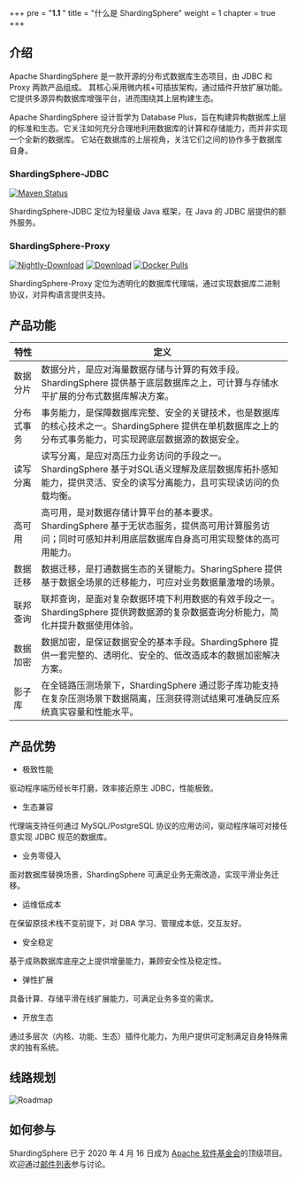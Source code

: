 +++
pre = "<b>1.1 </b>"
title = "什么是 ShardingSphere"
weight = 1
chapter = true
+++

## 介绍

Apache ShardingSphere 是一款开源的分布式数据库生态项目，由 JDBC 和 Proxy 两款产品组成。
其核心采用微内核+可插拔架构，通过插件开放扩展功能。
它提供多源异构数据库增强平台，进而围绕其上层构建生态。

Apache ShardingSphere 设计哲学为 Database Plus，旨在构建异构数据库上层的标准和生态。它关注如何充分合理地利用数据库的计算和存储能力，而并非实现一个全新的数据库。
它站在数据库的上层视角，关注它们之间的协作多于数据库自身。

### ShardingSphere-JDBC

[![Maven Status](https://img.shields.io/maven-central/v/org.apache.shardingsphere/shardingsphere-jdbc.svg?color=green)](https://mvnrepository.com/artifact/org.apache.shardingsphere/shardingsphere-jdbc)

ShardingSphere-JDBC 定位为轻量级 Java 框架，在 Java 的 JDBC 层提供的额外服务。

### ShardingSphere-Proxy

[![Nightly-Download](https://img.shields.io/badge/nightly--builds-download-orange.svg)](https://nightlies.apache.org/shardingsphere/)
[![Download](https://img.shields.io/badge/release-download-orange.svg)](/cn/downloads/)
[![Docker Pulls](https://img.shields.io/docker/pulls/apache/shardingsphere-proxy.svg)](https://hub.docker.com/r/apache/shardingsphere-proxy)

ShardingSphere-Proxy 定位为透明化的数据库代理端，通过实现数据库二进制协议，对异构语言提供支持。

## 产品功能

| 特性       | 定义 |
| --------- | ----- |
| 数据分片   | 数据分片，是应对海量数据存储与计算的有效手段。ShardingSphere 提供基于底层数据库之上，可计算与存储水平扩展的分布式数据库解决方案。 |
| 分布式事务 | 事务能力，是保障数据库完整、安全的关键技术，也是数据库的核心技术之一。ShardingSphere 提供在单机数据库之上的分布式事务能力，可实现跨底层数据源的数据安全。 |
| 读写分离   | 读写分离，是应对高压力业务访问的手段之一。ShardingSphere 基于对SQL语义理解及底层数据库拓扑感知能力，提供灵活、安全的读写分离能力，且可实现读访问的负载均衡。 |
| 高可用     | 高可用，是对数据存储计算平台的基本要求。ShardingSphere 基于无状态服务，提供高可用计算服务访问；同时可感知并利用底层数据库自身高可用实现整体的高可用能力。 |
| 数据迁移   | 数据迁移，是打通数据生态的关键能力。SharingSphere 提供基于数据全场景的迁移能力，可应对业务数据量激增的场景。 |
| 联邦查询   | 联邦查询，是面对复杂数据环境下利用数据的有效手段之一。ShardingSphere 提供跨数据源的复杂数据查询分析能力，简化并提升数据使用体验。 |
| 数据加密   | 数据加密，是保证数据安全的基本手段。ShardingSphere 提供一套完整的、透明化、安全的、低改造成本的数据加密解决方案。 |
| 影子库     | 在全链路压测场景下，ShardingSphere 通过影子库功能支持在复杂压测场景下数据隔离，压测获得测试结果可准确反应系统真实容量和性能水平。 |

## 产品优势

* 极致性能

驱动程序端历经长年打磨，效率接近原生 JDBC，性能极致。

* 生态兼容

代理端支持任何通过 MySQL/PostgreSQL 协议的应用访问，驱动程序端可对接任意实现 JDBC 规范的数据库。

* 业务零侵入

面对数据库替换场景，ShardingSphere 可满足业务无需改造，实现平滑业务迁移。

* 运维低成本

在保留原技术栈不变前提下，对 DBA 学习、管理成本低，交互友好。

* 安全稳定

基于成熟数据库底座之上提供增量能力，兼顾安全性及稳定性。

* 弹性扩展

具备计算、存储平滑在线扩展能力，可满足业务多变的需求。

* 开放生态

通过多层次（内核、功能、生态）插件化能力，为用户提供可定制满足自身特殊需求的独有系统。

## 线路规划

![Roadmap](https://shardingsphere.apache.org/document/current/img/roadmap_cn.png)

## 如何参与

ShardingSphere 已于 2020 年 4 月 16 日成为 [Apache 软件基金会](https://apache.org/index.html#projects-list)的顶级项目。
欢迎通过[邮件列表](mailto:dev@shardingsphere.apache.org)参与讨论。
